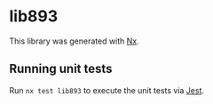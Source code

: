 # lib893

This library was generated with [Nx](https://nx.dev).

## Running unit tests

Run `nx test lib893` to execute the unit tests via [Jest](https://jestjs.io).
